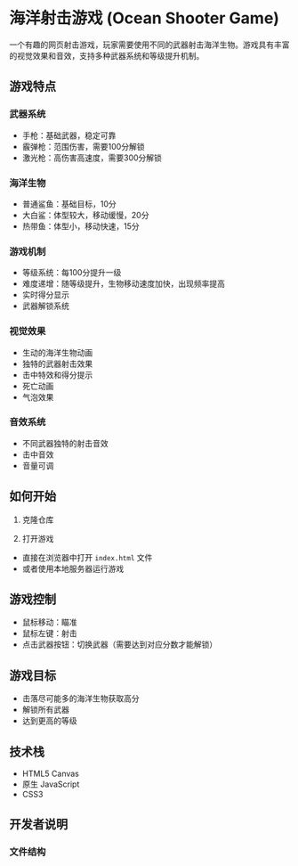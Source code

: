 # 海洋射击游戏 (Ocean Shooter Game)

一个有趣的网页射击游戏，玩家需要使用不同的武器射击海洋生物。游戏具有丰富的视觉效果和音效，支持多种武器系统和等级提升机制。

## 游戏特点

### 武器系统
- 手枪：基础武器，稳定可靠
- 霰弹枪：范围伤害，需要100分解锁
- 激光枪：高伤害高速度，需要300分解锁

### 海洋生物
- 普通鲨鱼：基础目标，10分
- 大白鲨：体型较大，移动缓慢，20分
- 热带鱼：体型小，移动快速，15分

### 游戏机制
- 等级系统：每100分提升一级
- 难度递增：随等级提升，生物移动速度加快，出现频率提高
- 实时得分显示
- 武器解锁系统

### 视觉效果
- 生动的海洋生物动画
- 独特的武器射击效果
- 击中特效和得分提示
- 死亡动画
- 气泡效果

### 音效系统
- 不同武器独特的射击音效
- 击中音效
- 音量可调

## 如何开始

1. 克隆仓库 

2. 打开游戏
- 直接在浏览器中打开 `index.html` 文件
- 或者使用本地服务器运行游戏

## 游戏控制

- 鼠标移动：瞄准
- 鼠标左键：射击
- 点击武器按钮：切换武器（需要达到对应分数才能解锁）

## 游戏目标

- 击落尽可能多的海洋生物获取高分
- 解锁所有武器
- 达到更高的等级

## 技术栈

- HTML5 Canvas
- 原生 JavaScript
- CSS3

## 开发者说明

### 文件结构
